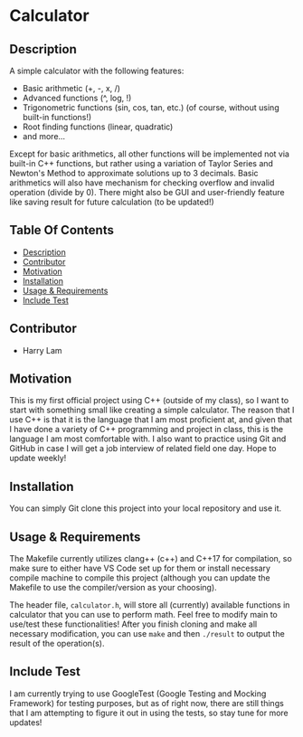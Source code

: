 # Calculator

## Description
A simple calculator with the following features:

-  Basic arithmetic (+, -, x, /)
-  Advanced functions (^, log, !)
-  Trigonometric functions (sin, cos, tan, etc.) (of course, without using built-in functions!)
-  Root finding functions (linear, quadratic)
-  and more...

Except for basic arithmetics, all other functions will be implemented not via built-in C++ functions, but rather using a variation of Taylor Series and Newton's Method to approximate solutions up to 3 decimals. Basic arithmetics will also have mechanism for checking overflow and invalid operation (divide by 0). There might also be GUI and user-friendly feature like saving result for future calculation (to be updated!)

## Table Of Contents
-  [Description](#description)
-  [Contributor](#contributor)
-  [Motivation](#motivation)
-  [Installation](#installation)
-  [Usage & Requirements](#usage--requirements)
-  [Include Test](#include-test)


## Contributor
-  Harry Lam

## Motivation

This is my first official project using C++ (outside of my class), so I want to start with something small like creating a simple calculator. The reason that I use C++ is that it is the language that I am most proficient at, and given that I have done a variety of C++ programming and project in class, this is the language I am most comfortable with. I also want to practice using Git and GitHub in case I will get a job interview of related field one day. Hope to update weekly!

## Installation

You can simply Git clone this project into your local repository and use it.

## Usage & Requirements

The Makefile currently utilizes clang++ (c++) and C++17 for compilation, so make sure to either have VS Code set up for them or install necessary compile machine to compile this project (although you can update the Makefile to use the compiler/version as your choosing). 

The header file, `calculator.h`, will store all (currently) available functions in calculator that you can use to perform math. Feel free to modify main to use/test these functionalities!
After you finish cloning and make all necessary modification, you can use `make` and then `./result` to output the result of the operation(s).

## Include Test

I am currently trying to use GoogleTest (Google Testing and Mocking Framework) for testing purposes, but as of right now, there are still things that I am attempting to figure it out in using the tests, so stay tune for more updates!




